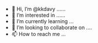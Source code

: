 - 👋 Hi, I’m @kkdavy ......
- 👀 I’m interested in ......
- 🌱 I’m currently learning ...
- 💞️ I’m looking to collaborate on ....
- 📫 How to reach me ...

<!---
kkdavy/kkdavy is a ✨ special ✨ repository because its `README.md` (this file) appears on your GitHub profile.
You can click the Preview link to take a look at your changes.
--->
